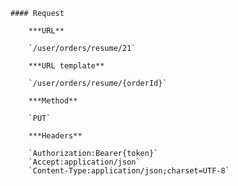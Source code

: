     #### Request

        ***URL**

        `/user/orders/resume/21`

        ***URL template**

        `/user/orders/resume/{orderId}`

        ***Method**

        `PUT`

        ***Headers**

        `Authorization:Bearer{token}`
        `Accept:application/json`
        `Content-Type:application/json;charset=UTF-8`
